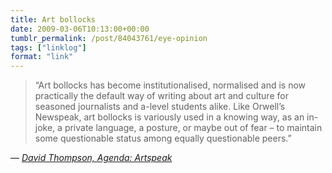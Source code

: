 ```yaml
---
title: Art bollocks
date: 2009-03-06T10:13:00+00:00
tumblr_permalink: /post/84043761/eye-opinion
tags: ["linklog"]
format: "link"
---
```


> &ldquo;Art bollocks has become institutionalised, normalised and is now practically the default way of writing about art and culture for seasoned journalists and a-level students alike. Like Orwell’s Newspeak, art bollocks is variously used in a knowing way, as an in-joke, a private language, a posture, or maybe out of fear – to maintain some questionable status among equally questionable peers.&rdquo;

— <cite>[David Thompson, _Agenda: Artspeak_](http://www.eyemagazine.com/opinion/article/agenda-artspeak)</cite>
